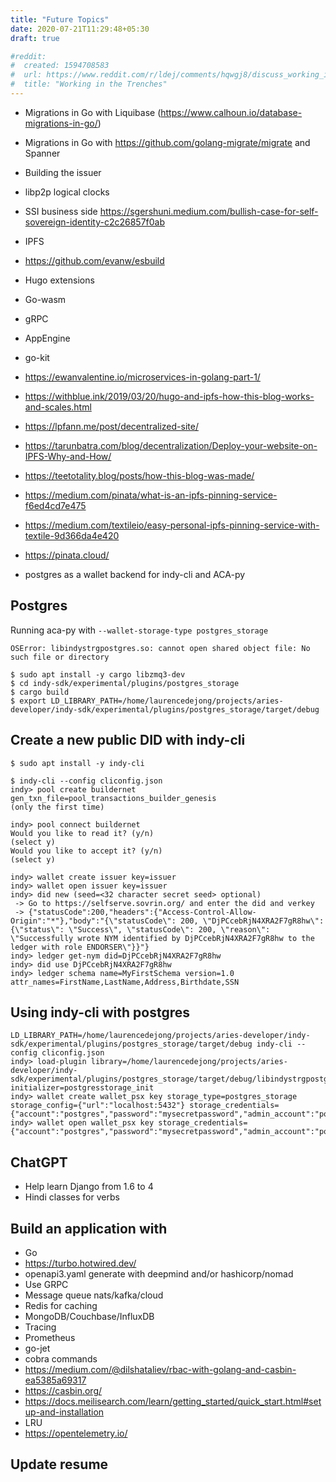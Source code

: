 ```yaml
---
title: "Future Topics"
date: 2020-07-21T11:29:48+05:30
draft: true

#reddit:
#  created: 1594708583 
#  url: https://www.reddit.com/r/ldej/comments/hqwgj8/discuss_working_in_the_trenches/
#  title: "Working in the Trenches"
---
```


- Migrations in Go with Liquibase (https://www.calhoun.io/database-migrations-in-go/)
- Migrations in Go with https://github.com/golang-migrate/migrate and Spanner
- Building the issuer
- libp2p logical clocks

- SSI business side https://sgershuni.medium.com/bullish-case-for-self-sovereign-identity-c2c26857f0ab

- IPFS
- https://github.com/evanw/esbuild
- Hugo extensions
- Go-wasm
- gRPC
- AppEngine
- go-kit
- https://ewanvalentine.io/microservices-in-golang-part-1/
- https://withblue.ink/2019/03/20/hugo-and-ipfs-how-this-blog-works-and-scales.html
- https://lpfann.me/post/decentralized-site/
- https://tarunbatra.com/blog/decentralization/Deploy-your-website-on-IPFS-Why-and-How/
- https://teetotality.blog/posts/how-this-blog-was-made/
- https://medium.com/pinata/what-is-an-ipfs-pinning-service-f6ed4cd7e475
- https://medium.com/textileio/easy-personal-ipfs-pinning-service-with-textile-9d366da4e420
- https://pinata.cloud/


- postgres as a wallet backend for indy-cli and ACA-py

## Postgres

Running aca-py with `--wallet-storage-type postgres_storage`

`OSError: libindystrgpostgres.so: cannot open shared object file: No such file or directory`

```
$ sudo apt install -y cargo libzmq3-dev
$ cd indy-sdk/experimental/plugins/postgres_storage
$ cargo build
$ export LD_LIBRARY_PATH=/home/laurencedejong/projects/aries-developer/indy-sdk/experimental/plugins/postgres_storage/target/debug
```

## Create a new public DID with indy-cli

```
$ sudo apt install -y indy-cli

$ indy-cli --config cliconfig.json
indy> pool create buildernet gen_txn_file=pool_transactions_builder_genesis
(only the first time)

indy> pool connect buildernet
Would you like to read it? (y/n)
(select y)
Would you like to accept it? (y/n)
(select y)

indy> wallet create issuer key=issuer
indy> wallet open issuer key=issuer
indy> did new (seed=<32 character secret seed> optional)
 -> Go to https://selfserve.sovrin.org/ and enter the did and verkey
 -> {"statusCode":200,"headers":{"Access-Control-Allow-Origin":"*"},"body":"{\"statusCode\": 200, \"DjPCcebRjN4XRA2F7gR8hw\": {\"status\": \"Success\", \"statusCode\": 200, \"reason\": \"Successfully wrote NYM identified by DjPCcebRjN4XRA2F7gR8hw to the ledger with role ENDORSER\"}}"}
indy> ledger get-nym did=DjPCcebRjN4XRA2F7gR8hw
indy> did use DjPCcebRjN4XRA2F7gR8hw
indy> ledger schema name=MyFirstSchema version=1.0 attr_names=FirstName,LastName,Address,Birthdate,SSN
```

## Using indy-cli with postgres

```
LD_LIBRARY_PATH=/home/laurencedejong/projects/aries-developer/indy-sdk/experimental/plugins/postgres_storage/target/debug indy-cli --config cliconfig.json
indy> load-plugin library=/home/laurencedejong/projects/aries-developer/indy-sdk/experimental/plugins/postgres_storage/target/debug/libindystrgpostgres.so initializer=postgresstorage_init
indy> wallet create wallet_psx key storage_type=postgres_storage storage_config={"url":"localhost:5432"} storage_credentials={"account":"postgres","password":"mysecretpassword","admin_account":"postgres","admin_password":"mysecretpassword"}
indy> wallet open wallet_psx key storage_credentials={"account":"postgres","password":"mysecretpassword","admin_account":"postgres","admin_password":"mysecretpassword"}
```

## ChatGPT

- Help learn Django from 1.6 to 4
- Hindi classes for verbs

## Build an application with

- Go
- https://turbo.hotwired.dev/
- openapi3.yaml generate with deepmind and/or hashicorp/nomad
- Use GRPC
- Message queue nats/kafka/cloud
- Redis for caching
- MongoDB/Couchbase/InfluxDB
- Tracing
- Prometheus
- go-jet
- cobra commands
- https://medium.com/@dilshataliev/rbac-with-golang-and-casbin-ea5385a69317
- https://casbin.org/
- https://docs.meilisearch.com/learn/getting_started/quick_start.html#setup-and-installation
- LRU
- https://opentelemetry.io/

## Update resume
